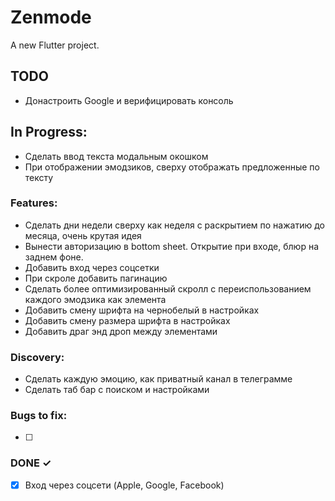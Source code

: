 # Zenmode

A new Flutter project.

## TODO
- Донастроить Google и верифицировать консоль

## In Progress:
- Сделать ввод текста модальным окошком
- При отображении эмодзиков, сверху отображать предложенные по тексту

### Features:
- Сделать дни недели сверху как неделя с раскрытием по нажатию до месяца, очень крутая идея
- Вынести авторизацию в bottom sheet. Открытие при входе, блюр на заднем фоне.
- Добавить вход через соцсетки
- При скроле добавить пагинацию
- Сделать более оптимизированный скролл с переиспользованием каждого эмодзика как элемента
- Добавить смену шрифта на чернобелый в настройках
- Добавить смену размера шрифта в настройках
- Добавить драг энд дроп между элементами

### Discovery:
- Сделать каждую эмоцию, как приватный канал в телеграмме
- Сделать таб бар с поиском и настройками

### Bugs to fix:
- [ ] 

### DONE ✓
- [x] Вход через соцсети (Apple, Google, Facebook)
